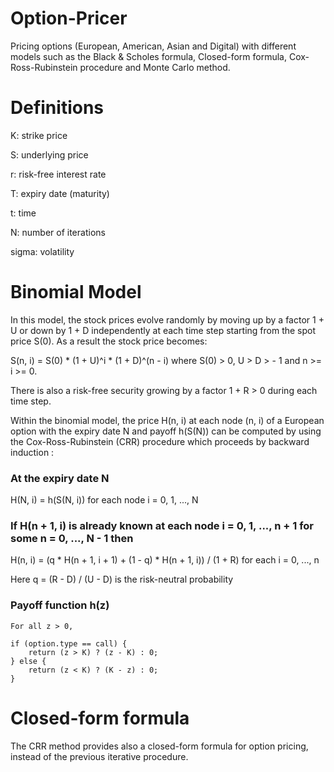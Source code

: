 # Option-Pricer

Pricing options (European, American, Asian and Digital) with different models such as the Black & Scholes formula, Closed-form formula, Cox-Ross-Rubinstein procedure and Monte Carlo method.

# Definitions
K: strike price

S: underlying price

r: risk-free interest rate

T: expiry date (maturity)

t: time

N: number of iterations

sigma: volatility

# Binomial Model

In this model, the stock prices evolve randomly by moving up by a factor 1 + U or down by 1 + D independently at each time step starting from the spot price S(0).
As a result the stock price becomes:

S(n, i) = S(0) * (1 + U)^i * (1 + D)^(n - i) where S(0) > 0, U > D > - 1 and n >= i >= 0.

There is also a risk-free security growing by a factor 1 + R > 0 during each time step.

Within the binomial model, the price H(n, i) at each node (n, i) of a European option with the expiry date N and payoff h(S(N)) can be computed by using the Cox-Ross-Rubinstein (CRR) procedure which proceeds by backward induction :

### At the expiry date N

H(N, i) = h(S(N, i)) for each node i = 0, 1, ..., N

### If H(n + 1, i) is already known at each node i = 0, 1, ..., n + 1 for some n = 0, ..., N - 1 then
	
H(n, i) = (q * H(n + 1, i + 1) + (1 - q) * H(n + 1, i)) / (1 + R) for each i = 0, ..., n

Here q = (R - D) / (U - D) is the risk-neutral probability

### Payoff function h(z)

	For all z > 0,

	if (option.type == call) {
		return (z > K) ? (z - K) : 0;
	} else {
		return (z < K) ? (K - z) : 0;
	}

# Closed-form formula

The CRR method provides also a closed-form formula for option pricing, instead of the previous iterative procedure.

